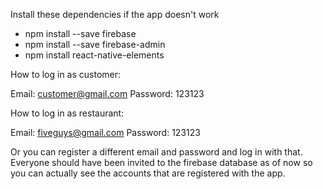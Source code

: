 Install these dependencies if the app doesn't work

- npm install --save firebase 
- npm install --save firebase-admin
- npm install react-native-elements

How to log in as customer:

Email: customer@gmail.com
Password: 123123

How to log in as restaurant:

Email: fiveguys@gmail.com
Password: 123123

Or you can register a different email and password and log in with that. Everyone should have been invited to the firebase database as of now so you can actually see the accounts that are registered with the app.
